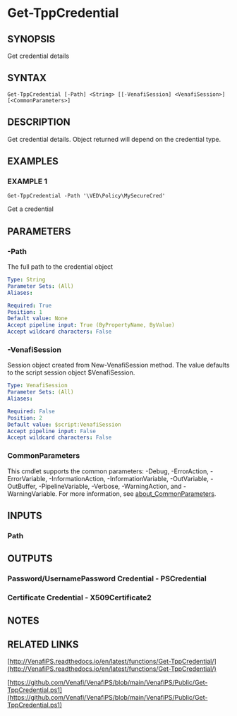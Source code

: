 # Get-TppCredential

## SYNOPSIS
Get credential details

## SYNTAX

```
Get-TppCredential [-Path] <String> [[-VenafiSession] <VenafiSession>] [<CommonParameters>]
```

## DESCRIPTION
Get credential details.
Object returned will depend on the credential type.

## EXAMPLES

### EXAMPLE 1
```
Get-TppCredential -Path '\VED\Policy\MySecureCred'
```

Get a credential

## PARAMETERS

### -Path
The full path to the credential object

```yaml
Type: String
Parameter Sets: (All)
Aliases:

Required: True
Position: 1
Default value: None
Accept pipeline input: True (ByPropertyName, ByValue)
Accept wildcard characters: False
```

### -VenafiSession
Session object created from New-VenafiSession method. 
The value defaults to the script session object $VenafiSession.

```yaml
Type: VenafiSession
Parameter Sets: (All)
Aliases:

Required: False
Position: 2
Default value: $script:VenafiSession
Accept pipeline input: False
Accept wildcard characters: False
```

### CommonParameters
This cmdlet supports the common parameters: -Debug, -ErrorAction, -ErrorVariable, -InformationAction, -InformationVariable, -OutVariable, -OutBuffer, -PipelineVariable, -Verbose, -WarningAction, and -WarningVariable. For more information, see [about_CommonParameters](http://go.microsoft.com/fwlink/?LinkID=113216).

## INPUTS

### Path
## OUTPUTS

### Password/UsernamePassword Credential - PSCredential
### Certificate Credential - X509Certificate2
## NOTES

## RELATED LINKS

[http://VenafiPS.readthedocs.io/en/latest/functions/Get-TppCredential/](http://VenafiPS.readthedocs.io/en/latest/functions/Get-TppCredential/)

[https://github.com/Venafi/VenafiPS/blob/main/VenafiPS/Public/Get-TppCredential.ps1](https://github.com/Venafi/VenafiPS/blob/main/VenafiPS/Public/Get-TppCredential.ps1)

